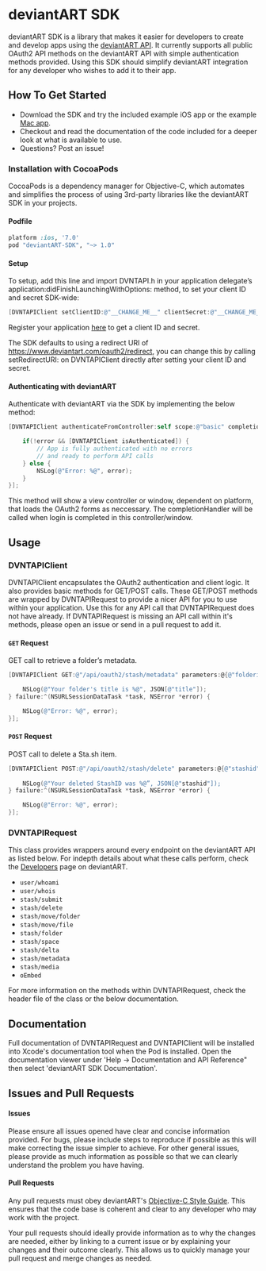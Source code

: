 # deviantART SDK
deviantART SDK is a library that makes it easier for developers to create and develop apps using the [deviantART API](https://www.deviantart.com/developers). It currently supports all public OAuth2 API methods on the deviantART API with simple authentication methods provided. Using this SDK should simplify deviantART integration for any developer who wishes to add it to their app.

## How To Get Started

* Download the SDK and try the included example iOS app or the example [Mac app](https://github.com/deviantART/Sta.sh-for-Mac). 
* Checkout and read the documentation of the code included for a deeper look at what is available to use.
* Questions? Post an issue!

### Installation with CocoaPods

CocoaPods is a dependency manager for Objective-C, which automates and simplifies the process of using 3rd-party libraries like the deviantART SDK in your projects.

#### Podfile

```ruby
platform :ios, '7.0'
pod "deviantART-SDK", "~> 1.0"
```

#### Setup
To setup, add this line and import DVNTAPI.h in your application delegate’s application:didFinishLaunchingWithOptions: method, to set your client ID and secret SDK-wide:

```objective-c
[DVNTAPIClient setClientID:@"__CHANGE_ME__" clientSecret:@"__CHANGE_ME__"];
```

Register your application [here](http://www.deviantart.com/developers/register) to get a client ID and secret. 

The SDK defaults to using a redirect URI of https://www.deviantart.com/oauth2/redirect, you can change this by calling setRedirectURI: on DVNTAPIClient directly after setting your client ID and secret.

#### Authenticating with deviantART
Authenticate with deviantART via the SDK by implementing the below method:

```objective-c
[DVNTAPIClient authenticateFromController:self scope:@"basic" completionHandler:^(NSError *error) {

    if(!error && [DVNTAPIClient isAuthenticated]) {
        // App is fully authenticated with no errors 
        // and ready to perform API calls
    } else {
    	NSLog(@"Error: %@", error);
    }
}];
```

This method will show a view controller or window, dependent on platform, that loads the OAuth2 forms as neccessary. The completionHandler will be called when login is completed in this controller/window.

## Usage

### DVNTAPIClient
DVNTAPIClient encapsulates the OAuth2 authentication and client logic. It also provides basic methods for GET/POST calls. These GET/POST methods are wrapped by DVNTAPIRequest to provide a nicer API for you to use within your application. Use this for any API call that DVNTAPIRequest does not have already. If DVNTAPIRequest is missing an API call within it's methods, please open an issue or send in a pull request to add it.

#### `GET` Request
GET call to retrieve a folder’s metadata.

```objective-c
[DVNTAPIClient GET:@"/api/oauth2/stash/metadata" parameters:@{@"folderid": @"12345"} success:^(NSURLSessionDataTask *task, id JSON) {

    NSLog(@"Your folder's title is %@", JSON[@"title"]);               
} failure:^(NSURLSessionDataTask *task, NSError *error) { 

    NSLog(@"Error: %@", error);
}];
```

#### `POST` Request
POST call to delete a Sta.sh item.

```objective-c
[DVNTAPIClient POST:@"/api/oauth2/stash/delete" parameters:@{@"stashid": @"12345"} success:^(NSURLSessionDataTask *task, id JSON) {
           
    NSLog(@"Your deleted StashID was %@”, JSON[@"stashid"]);               
} failure:^(NSURLSessionDataTask *task, NSError *error) { 

    NSLog(@"Error: %@", error);
}];
```

### DVNTAPIRequest
This class provides wrappers around every endpoint on the deviantART API as listed below. For indepth details about what these calls perform, check the [Developers](https://www.deviantart.com/developers) page on deviantART.

* `user/whoami`
* `user/whois`
* `stash/submit`
* `stash/delete`
* `stash/move/folder`
* `stash/move/file`
* `stash/folder`
* `stash/space`
* `stash/delta`
* `stash/metadata`
* `stash/media`
* `oEmbed`

For more information on the methods within DVNTAPIRequest, check the header file of the class or the below documentation.

## Documentation
Full documentation of DVNTAPIRequest and DVNTAPIClient will be installed into Xcode's documentation tool when the Pod is installed. Open the documentation viewer under 'Help -> Documentation and API Reference" then select 'deviantART SDK Documentation'.

## Issues and Pull Requests

#### Issues
Please ensure all issues opened have clear and concise information provided. For bugs, please include steps to reproduce if possible as this will make correcting the issue simpler to achieve. For other general issues, please provide as much information as possible so that we can clearly understand the problem you have having.


#### Pull Requests
Any pull requests must obey deviantART's [Objective-C Style Guide](https://github.com/deviantART/objective-c-style-guide). This ensures that the code base is coherent and clear to any developer who may work with the project. 

Your pull requests should ideally provide information as to why the changes are needed, either by linking to a current issue or by explaining your changes and their outcome clearly. This allows us to quickly manage your pull request and merge changes as needed.
